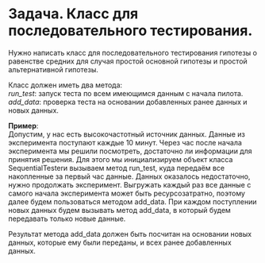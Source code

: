 # Задача. Класс для последовательного тестирования.
Нужно написать класс для последовательного тестирования гипотезы о равенстве средних для
случая простой основной гипотезы и простой альтернативной гипотезы.

Класс должен иметь два метода:<br>
_run_test_: запуск теста по всем имеющимся данным с начала пилота.<br>
_add_data_: проверка теста на основании добавленных ранее данных и новых данных.

**Пример**:<br>
Допустим, у нас есть высокочастотный источник данных. Данные из эксперимента поступают каждые 10 минут. 
Через час после начала эксперимента мы решили посмотреть, достаточно ли информации для принятия решения. 
Для этого мы инициализируем объект класса SequentialTesterи вызываем метод run_test, 
куда передаём все накопленные за первый час данные. 
Данных оказалось недостаточно, нужно продолжать эксперимент. 
Выгружать каждый раз все данные с самого начала эксперимента может быть ресурсозатратно, 
поэтому далее будем пользоваться методом add_data. 
При каждом поступлении новых данных будем вызывать метод add_data, в который будем передавать только новые данные.

Результат метода add_data должен быть посчитан на основании новых данных, которые ему были переданы, 
и всех ранее добавленных данных.
